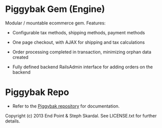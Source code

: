 Piggybak Gem (Engine)
========

Modular / mountable ecommerce gem. Features:

* Configurable tax methods, shipping methods, payment methods

* One page checkout, with AJAX for shipping and tax calculations

* Order processing completed in transaction, minimizing orphan data created 

* Fully defined backend RailsAdmin interface for adding orders on the backend


Piggybak Repo
========

* Refer to the <a href="https://github.com/piggybak/piggybak">Piggybak repository</a> for documentation.

Copyright (c) 2013 End Point & Steph Skardal. See LICENSE.txt for further details.
